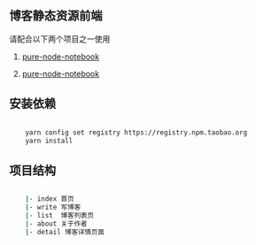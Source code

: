 ## 博客静态资源前端

请配合以下两个项目之一使用

1. [pure-node-notebook](https://github.com/slashhuang/pure-node-notebook)

2. [pure-node-notebook](https://github.com/slashhuang/pure-node-notebook)

## 安装依赖

```bash

	yarn config set registry https://registry.npm.taobao.org
	yarn install

```

## 项目结构

```bash

	|- index 首页
	|- write 写博客
	|- list  博客列表页
	|- about 关于作者
    |- detail 博客详情页面

```